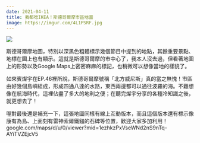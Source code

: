 ```yaml
---
date: 2021-04-11
title: 我都唸IKEA！斯德哥爾摩市區地圖
image: https://imgur.com/4L1PSRF.jpg
---
```


![](https://imgur.com/4L1PSRF.jpg)

斯德哥爾摩地圖，特別以深黑色粗體標示幾個節目中提到的地點，其餘重要景點、地標在圖上也有顯示。這就是斯德哥爾摩的市中心了，我本人沒去過，但看著地圖上的形勢以及Google Maps上密密麻麻的標記，也稍微可以想像當地的樣貌了。

如來賓燦宇在EP.46裡所說，斯德哥爾摩號稱「北方威尼斯」真的當之無愧！市區由好幾個島嶼組成，形成四通八達的水路，東西兩邊都可以通往波羅的海。不難想像在航海時代，這裡佔盡了多大的地利之便；在聽完燦宇分享的各種冷知識之後，就更想去了！

喔對最後還是補充一下，這張地圖同樣有線上互動版本，而且這個版本還有標示像康有為島、上面刻有雷神索爾鐵鎚的石碑等位置，歡迎大家多加利用！
google.com/maps/d/u/0/viewer?mid=1ezhkzPxVseWNd2nS9nTq-AYiTVZEjcV5